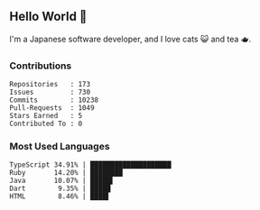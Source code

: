 ## Hello World 👋

I'm a Japanese software developer, and I love cats 😺 and tea 🫖.

### Contributions

    Repositories   : 173
    Issues         : 730
    Commits        : 10238
    Pull-Requests  : 1049
    Stars Earned   : 5
    Contributed To : 0

### Most Used Languages

    TypeScript 34.91% | ████████████████████
    Ruby       14.20% | ████████
    Java       10.07% | █████▌
    Dart        9.35% | █████
    HTML        8.46% | ████▌
